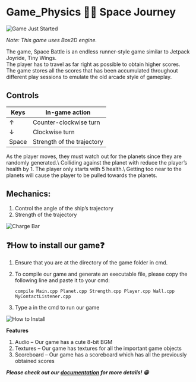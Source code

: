 # Game_Physics 🌌🚀 Space Journey

![Game Just Started](https://github.com/mich0292/Game_Physics/blob/51ac23eb160a2f651e0c7878f30723fcdfc2871e/Screenshots/Starting%20Game.png)

*Note: This game uses Box2D engine.*

The game, Space Battle is an endless runner-style game similar to Jetpack Joyride, Tiny Wings.\
The player has to travel as far right as possible to obtain higher scores.\
The game stores all the scores that has been accumulated throughout different play sessions to emulate the old arcade style of gameplay.

## Controls
  Keys	|   In-game action
------- | ------------------------------
   ↑	|   Counter-clockwise turn
   ↓	|   Clockwise turn
  Space |	Strength of the trajectory

As the player moves, they must watch out for the planets since they are randomly generated.\ 
Colliding against the planet with reduce the player’s health by 1. The player only starts with 5 health.\ 
Getting too near to the planets will cause the player to be pulled towards the planets.

## Mechanics:
1.  Control the angle of the ship’s trajectory
2.  Strength of the trajectory

![Charge Bar](https://github.com/mich0292/Game_Physics/blob/51ac23eb160a2f651e0c7878f30723fcdfc2871e/Screenshots/Mechanics%20-%20Charging%20Bar.png)

## ❓How to install our game❓
1.  Ensure that you are at the directory of the game folder in cmd. 
	
2.  To compile our game and generate an executable file, please copy the following line and paste it to your cmd:
    ```
    compile Main.cpp Planet.cpp Strength.cpp Player.cpp Wall.cpp MyContactListener.cpp
    ```

3.  Type a in the cmd to run our game

![How to Install](https://github.com/mich0292/Game_Physics/blob/d3a4ca847372713c0c5966ee6d178bff7fcfcb6f/Screenshots/How%20to%20Install.png)

**Features**
1.  Audio – Our game has a cute 8-bit BGM 
2.  Textures – Our game has textures for all the important game objects
3.  Scoreboard – Our game has a scoreboard which has all the previously obtained scores


***Please check out our [documentation](https://github.com/mich0292/Game_Physics/blob/6957b9effd1935083e4262de4c4bd5b76ef51d75/(1171100973_1171101517)%20WrittenReport.pdf) for more details! 😀***
